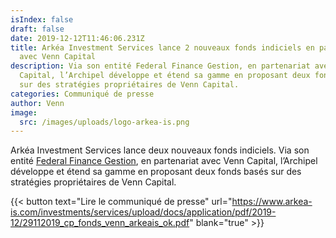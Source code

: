 ```yaml
---
isIndex: false
draft: false
date: 2019-12-12T11:46:06.231Z
title: Arkéa Investment Services lance 2 nouveaux fonds indiciels en partenariat
  avec Venn Capital
description: Via son entité Federal Finance Gestion, en partenariat avec Venn
  Capital, l’Archipel développe et étend sa gamme en proposant deux fonds basés
  sur des stratégies propriétaires de Venn Capital.
categories: Communiqué de presse
author: Venn
image:
  src: /images/uploads/logo-arkea-is.png
---
```

Arkéa Investment Services lance deux nouveaux fonds indiciels. Via son entité [Federal Finance Gestion](https://www.federal-finance-gestion.fr/gestion/actifs/jcms/j_6/fr/accueil), en partenariat avec Venn Capital, l’Archipel développe et étend sa gamme en proposant deux fonds basés sur des stratégies propriétaires de Venn Capital.

{{< button text="Lire le communiqué de presse" url="https://www.arkea-is.com/investments/services/upload/docs/application/pdf/2019-12/29112019_cp_fonds_venn_arkeais_ok.pdf" blank="true" >}}